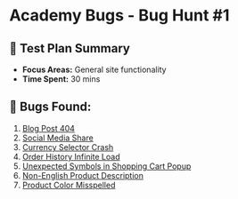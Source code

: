# Academy Bugs - Bug Hunt #1

## 🎯 Test Plan Summary
- **Focus Areas:** General site functionality  
- **Time Spent:** 30 mins  

## 🐞 Bugs Found:
1. [Blog Post 404](bugs/001-blog-post-404.md)
2. [Social Media Share](bugs/002-social-media-share.md)
3. [Currency Selector Crash](bugs/003-change-currency-freeze.md)
4. [Order History Infinite Load](bugs/004-order-history-infinite-load.md)
5. [Unexpected Symbols in Shopping Cart Popup](bugs/005-unexpected-symbols-shopping-cart-popup.md)
6. [Non-English Product Description](bugs/006-non-english-product-description.md)
7. [Product Color Misspelled](bugs/007-product-color-misspelled.md)